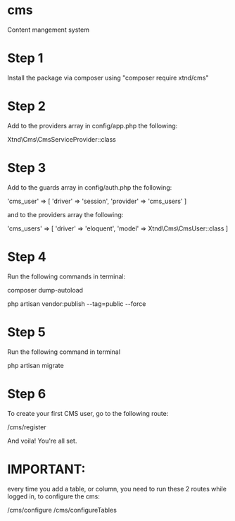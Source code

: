 # cms
Content mangement system

# Step 1
Install the package via composer using "composer require xtnd/cms"

# Step 2
Add to the providers array in config/app.php the following:

Xtnd\Cms\CmsServiceProvider::class

# Step 3
Add to the guards array in config/auth.php the following:

'cms_user' => [
            'driver' => 'session',
            'provider' => 'cms_users'
        ]
        
and to the providers array the following:

'cms_users' => [
            'driver' => 'eloquent',
            'model' => Xtnd\Cms\CmsUser::class
        ]
        
# Step 4
Run the following commands in terminal:

composer dump-autoload

php artisan vendor:publish --tag=public --force

# Step 5
Run the following command in terminal 

php artisan migrate

# Step 6
To create your first CMS user, go to the following route:

/cms/register

And voila! You're all set.

# IMPORTANT:
every time you add a table, or column, you need to run these 2 routes while logged in, to configure the cms:

/cms/configure
/cms/configureTables


